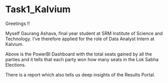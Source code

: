 # Task1_Kalvium
Greetings !!

Myself Gaurang Ashava, final year student at SRM Institute of Science and Technology. I've therefore applied for the role of Data Analyst Intern at Kalvium.

Above is the PowerBI Dashboard with the total seats gained by all the parties and it tells that each party won how many seats in the Lok Sabha Elections.

There is a report which also tells us deep insights of the Results Portal.



